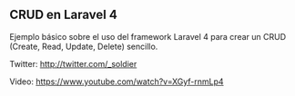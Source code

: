 ## CRUD en Laravel 4

Ejemplo básico sobre el uso del framework Laravel 4 para crear un CRUD (Create, Read, Update, Delete) sencillo.

Twitter: http://twitter.com/_soldier

Video: https://www.youtube.com/watch?v=XGyf-rnmLp4
